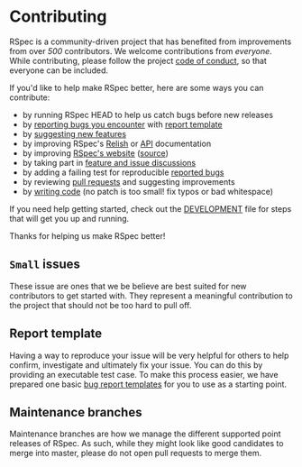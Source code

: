<!---
This file was generated on 2019-12-05T21:32:23+00:00 from the rspec-dev repo.
DO NOT modify it by hand as your changes will get lost the next time it is generated.
-->

# Contributing

RSpec is a community-driven project that has benefited from improvements from over *500* contributors.
We welcome contributions from *everyone*. While contributing, please follow the project [code of conduct](CODE_OF_CONDUCT.md), so that everyone can be included.

If you'd like to help make RSpec better, here are some ways you can contribute:

  - by running RSpec HEAD to help us catch bugs before new releases
  - by [reporting bugs you encounter](https://github.com/rspec/rspec-core/issues/new) with [report template](#report-template)
  - by [suggesting new features](https://github.com/rspec/rspec-core/issues/new)
  - by improving RSpec's [Relish](https://relishapp.com/rspec) or [API](https://rspec.info/documentation/) documentation
  - by improving [RSpec's website](https://rspec.info/) ([source](https://github.com/rspec/rspec.github.io))
  - by taking part in [feature and issue discussions](https://github.com/rspec/rspec-core/issues)
  - by adding a failing test for reproducible [reported bugs](https://github.com/rspec/rspec-core/issues)
  - by reviewing [pull requests](https://github.com/rspec/rspec-core/pulls) and suggesting improvements
  - by [writing code](DEVELOPMENT.md) (no patch is too small! fix typos or bad whitespace)

If you need help getting started, check out the [DEVELOPMENT](DEVELOPMENT.md) file for steps that will get you up and running.

Thanks for helping us make RSpec better!

## `Small` issues

These issue are ones that we be believe are best suited for new contributors to
get started with. They represent a meaningful contribution to the project that
should not be too hard to pull off.

## Report template

Having a way to reproduce your issue will be very helpful for others to help confirm,
investigate and ultimately fix your issue. You can do this by providing an executable
test case. To make this process easier, we have prepared one basic
[bug report templates](REPORT_TEMPLATE.md) for you to use as a starting point.

## Maintenance branches

Maintenance branches are how we manage the different supported point releases
of RSpec. As such, while they might look like good candidates to merge into
master, please do not open pull requests to merge them.
